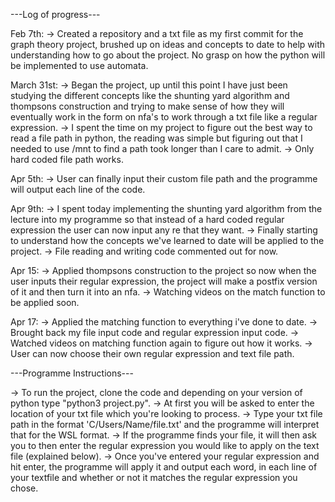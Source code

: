 ---Log of progress---

Feb 7th:
-> Created a repository and a txt file as my first commit for the graph theory project, brushed up on ideas and 
concepts to date to help with understanding how to go about the project. No grasp on how the python will be implemented to 
use automata.

March 31st:
-> Began the project, up until this point I have just been studying the different concepts like the shunting
yard algorithm and thompsons construction and trying to make sense of how they will eventually work in the 
form on nfa's to work through a txt file like a regular expression.
-> I spent the time on my project to figure out the best way to read a file path in python, the reading
was simple but figuring out that I needed to use /mnt to find a path took longer than I care to admit.
-> Only hard coded file path works.

Apr 5th:
-> User can finally input their custom file path and the programme will output each line of the code.

Apr 9th:
-> I spent today implementing the shunting yard algorithm from the lecture into my programme so that instead
of a hard coded regular expression the user can now input any re that they want.
-> Finally starting to understand how the concepts we've learned to date will be applied to the project.
-> File reading and writing code commented out for now.

Apr 15:
-> Applied thompsons construction to the project so now when the user inputs their regular expression,
the project will make a postfix version of it and then turn it into an nfa.
-> Watching videos on the match function to be applied soon.

Apr 17:
-> Applied the matching function to everything i've done to date. 
-> Brought back my file input code and regular expression input code.
-> Watched videos on matching function again to figure out how it works.
-> User can now choose their own regular expression and text file path.



---Programme Instructions---

-> To run the project, clone the code and depending on your version of python type "python3 project.py".
-> At first you will be asked to enter the location of your txt file which you're looking to process.
-> Type your txt file path in the format 'C/Users/Name/file.txt' and the programme will interpret that for
the WSL format.
-> If the programme finds your file, it will then ask you to then enter the regular expression you would
like to apply on the text file (explained below). 
-> Once you've entered your regular expression and hit enter, the programme will apply it and output
each word, in each line of your textfile and whether or not it matches the regular expression you chose.